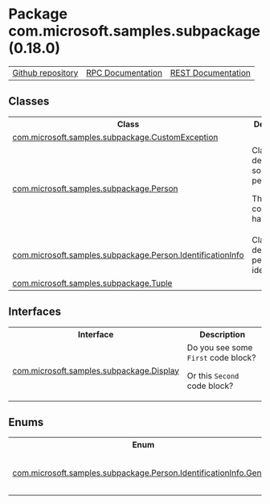# Package com.microsoft.samples.subpackage (0.18.0)
<table>
   <tr>
     <td><a href="https://github.com/googleapis/google-cloud-java/tree/main/java-apikeys/google-cloud-apikeys/src/main/java/com/microsoft/samples/subpackage">Github repository</a></td>
     <td><a href="https://cloud.google.com/api-keys/docs/reference/rpc">RPC Documentation</a></td>
     <td><a href="https://cloud.google.com/api-keys/docs/reference/rest">REST Documentation</a></td>
   </tr>
 </table>

## Classes
<table>
   <tr>
     <th>
Class</th>
     <th>
Description</th>
<tr>
<td><a href="https://cloud.google.com/java/docs/reference/google-cloud-apikeys/latest/com.microsoft.samples.subpackage.CustomException">com.microsoft.samples.subpackage.CustomException</a></td>
<td>
</td>
   </tr>
<tr>
<td><a href="https://cloud.google.com/java/docs/reference/google-cloud-apikeys/latest/com.microsoft.samples.subpackage.Person">com.microsoft.samples.subpackage.Person</a></td>
<td>
Class that describes some person

 <p>This comment has links to:
</td>
   </tr>
<tr>
<td><a href="https://cloud.google.com/java/docs/reference/google-cloud-apikeys/latest/com.microsoft.samples.subpackage.Person.IdentificationInfo">com.microsoft.samples.subpackage.Person.IdentificationInfo</a></td>
<td>
Class that describes person's identification</td>
   </tr>
<tr>
<td><a href="https://cloud.google.com/java/docs/reference/google-cloud-apikeys/latest/com.microsoft.samples.subpackage.Tuple">com.microsoft.samples.subpackage.Tuple</a></td>
<td>
</td>
   </tr>
 </table>

## Interfaces
<table>
   <tr>
     <th>
Interface</th>
     <th>
Description</th>
<tr>
<td><a href="https://cloud.google.com/java/docs/reference/google-cloud-apikeys/latest/com.microsoft.samples.subpackage.Display">com.microsoft.samples.subpackage.Display</a></td>
<td>
Do you see some <code>First</code> code block?

 <p>Or this <code>Second</code> code block?</td>
   </tr>
 </table>

## Enums
<table>
   <tr>
     <th>
Enum</th>
     <th>
Description</th>
<tr>
<td><a href="https://cloud.google.com/java/docs/reference/google-cloud-apikeys/latest/com.microsoft.samples.subpackage.Person.IdentificationInfo.Gender">com.microsoft.samples.subpackage.Person.IdentificationInfo.Gender</a></td>
<td>
Enum describes person's gender</td>
   </tr>
 </table>

